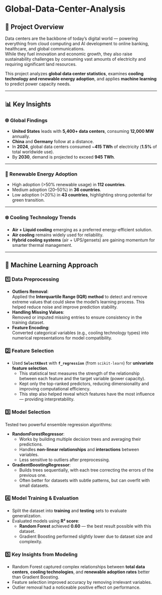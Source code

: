 # Global-Data-Center-Analysis

## 📌 Project Overview
Data centers are the backbone of today’s digital world — powering everything from cloud computing and AI development to online banking, healthcare, and global communications.  
While they fuel innovation and economic growth, they also raise sustainability challenges by consuming vast amounts of electricity and requiring significant land resources.

This project analyzes **global data center statistics**, examines **cooling technology and renewable energy adoption**, and applies **machine learning** to predict power capacity needs.

---

## 📊 Key Insights

### 🌐 Global Findings
- **United States** leads with **5,400+ data centers**, consuming **12,000 MW** annually.
- **China** and **Germany** follow at a distance.
- In **2024**, global data centers consumed ~**415 TWh** of electricity (**1.5%** of total worldwide use).
- By **2030**, demand is projected to exceed **945 TWh**.

---

### 🌱 Renewable Energy Adoption
- High adoption (>50% renewable usage) in **112 countries**.
- Medium adoption (20–50%) in **36 countries**.
- Low adoption (<20%) in **43 countries**, highlighting strong potential for green transition.

---

### ❄️ Cooling Technology Trends
- **Air + Liquid cooling** emerging as a preferred energy-efficient solution.
- **Air cooling** remains widely used for reliability.
- **Hybrid cooling systems** (air + UPS/gensets) are gaining momentum for smarter thermal management.

---

## 🤖 Machine Learning Approach

### 1️⃣ Data Preprocessing
- **Outliers Removal**:  
  Applied the **Interquartile Range (IQR) method** to detect and remove extreme values that could skew the model’s learning process. This helped reduce noise and improve prediction stability.
- **Handling Missing Values**:  
  Removed or imputed missing entries to ensure consistency in the training dataset.
- **Feature Encoding**:  
  Converted categorical variables (e.g., cooling technology types) into numerical representations for model compatibility.

### 2️⃣ Feature Selection
- Used **`SelectKBest`** with **`f_regression`** (from `scikit-learn`) for **univariate feature selection**.  
  - This statistical test measures the strength of the relationship between each feature and the target variable (power capacity).
  - Kept only the top-ranked predictors, reducing dimensionality and improving computational efficiency.
  - This step also helped reveal which features have the most influence — providing interpretability.

### 3️⃣ Model Selection
Tested two powerful ensemble regression algorithms:
- **RandomForestRegressor**:
  - Works by building multiple decision trees and averaging their predictions.
  - Handles **non-linear relationships** and **interactions** between variables.
  - Less sensitive to outliers after preprocessing.
- **GradientBoostingRegressor**:
  - Builds trees sequentially, with each tree correcting the errors of the previous one.
  - Often better for datasets with subtle patterns, but can overfit with small datasets.

### 4️⃣ Model Training & Evaluation
- Split the dataset into **training** and **testing** sets to evaluate generalization.
- Evaluated models using **R² score**:
  - **Random Forest** achieved **0.60** — the best result possible with this dataset.
  - Gradient Boosting performed slightly lower due to dataset size and complexity.

### 5️⃣ Key Insights from Modeling
- Random Forest captured complex relationships between **total data centers**, **cooling technologies**, and **renewable adoption rates** better than Gradient Boosting.
- Feature selection improved accuracy by removing irrelevant variables.
- Outlier removal had a noticeable positive effect on performance.
